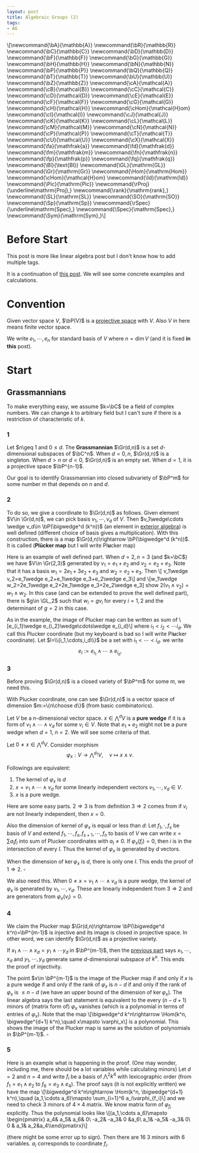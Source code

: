 ```yaml
---
layout: post
title: Algebraic Groups (2)
tags: 
- AG
---
```


\\[\newcommand{\bA}{\mathbb{A}}
\newcommand{\bR}{\mathbb{R}}
\newcommand{\bC}{\mathbb{C}}
\newcommand{\bD}{\mathbb{D}}
\newcommand{\bF}{\mathbb{F}}
\newcommand{\bG}{\mathbb{G}}
\newcommand{\bH}{\mathbb{H}}
\newcommand{\bN}{\mathbb{N}}
\newcommand{\bP}{\mathbb{P}}
\newcommand{\bQ}{\mathbb{Q}}
\newcommand{\bT}{\mathbb{T}}
\newcommand{\bU}{\mathbb{U}}
\newcommand{\bZ}{\mathbb{Z}}
\newcommand{\cA}{\mathcal{A}}
\newcommand{\cB}{\mathcal{B}}
\newcommand{\cC}{\mathcal{C}}
\newcommand{\cD}{\mathcal{D}}
\newcommand{\cE}{\mathcal{E}}
\newcommand{\cF}{\mathcal{F}}
\newcommand{\cG}{\mathcal{G}}
\newcommand{\cH}{\mathcal{H}}
\newcommand{\cHom}{\mathcal{H}om}
\newcommand{\cI}{\mathcal{I}}
\newcommand{\cJ}{\mathcal{J}}
\newcommand{\cK}{\mathcal{K}}
\newcommand{\cL}{\mathcal{L}}
\newcommand{\cM}{\mathcal{M}}
\newcommand{\cN}{\mathcal{N}}
\newcommand{\cP}{\mathcal{P}}
\newcommand{\cT}{\mathcal{T}}
\newcommand{\cU}{\mathcal{U}}
\newcommand{\cX}{\mathcal{X}}
\newcommand{\fa}{\mathfrak{a}}
\newcommand{\fd}{\mathfrak{d}}
\newcommand{\fm}{\mathfrak{m}}
\newcommand{\fn}{\mathfrak{n}}
\newcommand{\fp}{\mathfrak{p}}
\newcommand{\fq}{\mathfrak{q}}
\newcommand{\Bl}{\text{Bl}}
\newcommand{\GL}{\mathrm{GL}}
\newcommand{\Gr}{\mathrm{Gr}}
\newcommand{\Hom}{\mathrm{Hom}}
\newcommand{\cHom}{\mathcal{H}om}
\newcommand{\Id}{\mathrm{Id}}
\newcommand{\Pic}{\mathrm{Pic}}
\newcommand{\rProj}{\underline\mathrm{Proj}\,}
\newcommand{\rank}{\mathrm{rank}\,}
\newcommand{\SL}{\mathrm{SL}}
\newcommand{\SO}{\mathrm{SO}}
\newcommand{\Sp}{\mathrm{Sp}}
\newcommand{\rSpec}{\underline\mathrm{Spec}\,}
\newcommand{\Spec}{\mathrm{Spec}\,}
\newcommand{\Sym}{\mathrm{Sym}\,}\\]

# Before Start

This post is more like linear algebra post but I don't know how to add multiple tags.

It is a continuation of [this post](2022-11-18-algebraic-groups1.md). We will see some concrete examples and calculations.

# Convention

Given vector space $V$, $\bP(V)$ is a [projective space](https://en.wikipedia.org/wiki/Projective_space#Definition) with $V$. Also $V$ in here means finite vector space.

We write $e_1,\cdots,e_n$ for standard basis of $V$ where $n=\dim V$ (and it is fixed **in this** post).

# Start

## Grassmannians

To make everything easy, we assume $k=\bC$ be a field of complex numbers. We can change $k$ to arbitrary field but I can't sure if there is a restriction of characteristic of $k$.

### 1

Let $n\geq 1 and $0\leq d$. The **Grassmannian** $\Gr(d,n)$ is a set $d$-dimensional subspaces of $\bC^n$. When $d=0,n$, $\Gr(d,n)$ is a singleton. When $d>n$ or $d<0$, $\Gr(d,n)$ is an empty set. When $d=1$, it is a projective space $\bP^{n-1}$. 

Our goal is to identify Grassmannian into closed subvariety of $\bP^m$ for some number $m$ that depends on $n$ and $d$.

### 2

To do so, we give a coordinate to $\Gr(d,n)$ as follows. Given element $V\in \Gr(d,n)$, we can pick basis $v_1,\cdots,v_d$ of $V$. Then $v_1\wedge\cdots \wedge v_d\in \bP(\bigwedge^d (k^n))$ (an element in [exterior algebra](https://en.wikipedia.org/wiki/Exterior_algebra)) is well defined (different choice of basis gives a multiplication). With this construction, there is a map $\Gr(d,n)\rightarrow \bP(\bigwedge^d (k^n))$. It is called (**Plücker map** but I will write Pl**u**cker map)

Here is an example of well defined part. When $d=2,n=3$ (and $k=\bC$) we have $V\in \Gr(2,3)$ generated by $v_1=e_1+e_2$ and $v_2=e_2+e_3$. Note that it has a basis $w_1= 2e_1+3e_2+e_3$ and $w_2=e_2+e_3$. Then
\\[ v_1\wedge v_2=e_1\wedge e_2+e_1\wedge e_3+e_2\wedge e_3\\]
and 
\\[w_1\wedge w_2=2e_1\wedge e_2+2e_1\wedge e_3+2e_2\wedge e_3]
show $2(v_1\wedge v_2)=w_1\wedge w_2$. In this case (and can be extended to prove the well defined part), there is $g\in \GL_2$ such that $w_i=gv_i$ for every $i=1,2$ and the determinant of $g=2$ in this case.

As in the example, the image of Plucker map can be written as sum of 
\\[e_{i_1}\wedge e_{i_2}\wedge\cdots\wedge e_{i_d}\\]
where $i_1< i_2<\cdots i_d$. We call this Plucker coordinate (but my keyboard is bad so I will write Pl**u**cker coordinate). Let $I=\\{i_1,\cdots,i_d\\}$ be a set with $i_1<\cdots<i_d$. we write
$$e_I:=e_{i_1}\wedge \cdots \wedge e_{i_d}.$$


### 3

Before proving $\Gr(d,n)$ is a closed variety of $\bP^m$ for some $m$, we need this.

With Plucker coordinate, one can see $\Gr(d,n)$ is a vector space of dimension $m:=\{n\choose d\}$ (from basic combinatorics).

Let $V$ be a $n$-dimensional vector space. $x\in \bigwedge^d V$ is a **pure wedge** if it is a form of $v_1\wedge \cdots\wedge v_d$ for some $v_i\in V$. Note that $e_1+e_2$ might not be a pure wedge when $d=1$, $n=2$. We will see some criteria of that.

Let $0 \neq x\in \bigwedge^d V$. Consider morphism 
$$\varphi_x:V\rightarrow  \bigwedge^{d_1} V,\quad v\mapsto x\wedge v.$$ 

Followings are equivalent:
1. The kernel of $\varphi_x$ is $d$
2. $x=v_1\wedge \cdots\wedge v_d$ for some linearly independent vectors $v_1,\cdots, v_d\in V$.
3. $x$ is a pure wedge.

Here are some easy parts. $2\Rightarrow 3$ is from definition $3\Rightarrow 2$ comes from if $v_i$ are not linearly independent, then $x=0$. 

Also the dimension of kernel of $\varphi_x$ is equal or less than $d$: Let $f_1,\cdot,f_s$ be basis of $V$ and extend $f_1,\cdots,f_s,f_{s+1},\cdots, f_n$ to basis of $V$ we can write $x=\sum a_I f_I$ into sum of Plucker coordinates with $a_I\neq 0$. If $\varphi_x(f_i)=0$, then $i$ is in the intersection of every $I$. Thus the kernel of $\varphi_x$ is generated by $d$ vectors.

When the dimension of $\ker \varphi_x$ is $d$, there is only one $I$. This ends the proof of $1\Rightarrow 2$. $\square$

We also need this. When $0\neq x=v_1\wedge\cdots \wedge v_d$ is a pure wedge, the kernel of $\varphi_x$ is generated by $v_1,\cdots,v_d$. These are linearly independent from $3\Rightarrow 2$ and are generators from $\varphi_x(v_i)=0$.

### 4

We claim the Plucker map $\Gr(d,n)\rightarrow \bP(\bigwedge^d k^n)=\bP^{m-1}$ is injective and its image is closed in projective space. In other word, we can identify $\Gr(d,n)$ as a projective variety.

If $x_1\wedge\cdots \wedge x_d=y_1\wedge\cdots y_d$ in $\bP^{m-1}$, then the [previous part](###3) says $x_1,\cdots,x_d$ and $y_1,\cdots,y_d$ generate same $d$-dimensional subspace of $k^n$. This ends the proof of injectivity.

The point $x\in \bP^{m-1}$ is the image of the Plucker map if and only if $x$ is a pure wedge if and only if the rank of $\varphi_x$ is $n-d$ if and only if the rank of $\varphi_x$ is $\leq n-d$ (we have an upper bound of the dimension of $\ker\varphi_x$). The linear algebra says the last statement is equivalent to the every $(n-d+1)$ minors of (matrix form of) $\varphi_x$ vanishes (which is a polynomial in terms of entries of $\varphi_x$). Note that the map 
\\[\bigwedge^d k^n\rightarrow \Hom(k^n, \bigwedge^{d+1} k^n),\quad x\mapsto \varphi_x\\]
is a polynomial. This shows the image of the Plucker map is same as the solution of polynomials in $\bP^{m-1}$. $\square$

### 5 

Here is an example what is happening in the proof. (One may wonder, including me, there should be a lot variables while calculating minors) Let $d=2$ and $n=4$ and write $f_i$ be a basis of $\bigwedge^2k^4$ with lexicographic order (from $f_1=e_1\wedge e_2$ to $f_{6}=e_3\wedge e_4$). The proof says (it is not explicitly written) we have the map 
\\[\bigwedge^d k^n\rightarrow \Hom(k^n, \bigwedge^{d+1} k^n),\quad (a_1,\cdots a_6)\mapsto \sum_{i=1}^6 a_i\varphi_{f_i}\\]
and we need to check $3$ minors of $4\times 4$ matrix. We know matrix form of $\varphi_{f_i}$ explicitly. Thus the polynomial looks like
\\[(a_1,\cdots a_6)\mapsto \begin{pmatrix} a_4& a_5& a_6& 0\\ -a_2& -a_3& 0 &a_6\\ a_1& -a_5& -a_3& 0\\ 0 & a_1& a_2&a_4\\\end{pmatirx}\\]

(there might be some error up to sign). Then there are 16 $3$ minors with $6$ variables. $a_i$ corresponds to coordinate $f_i$. 
